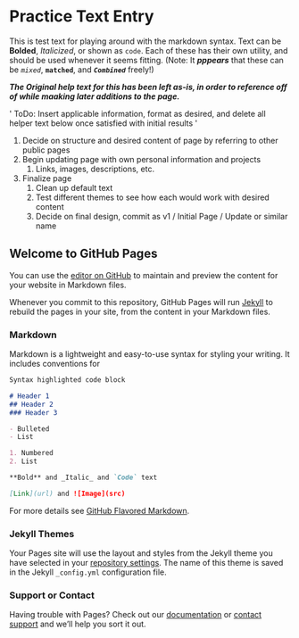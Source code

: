 # Practice Text Entry 

This is test text for playing around with the markdown syntax. Text can be **Bolded**, _Italicized_, or shown as `code`. Each of these has their own utility, and should be used whenever it seems fitting. (Note: It _**pppears**_ that these can be _`mixed`_, **`matched`**, and _**`Combined`**_ freely!)

_**The Original help text for this has been left as-is, in order to reference off of while maaking later additions to the page.**_

' ToDo: Insert applicable information, format as desired, and delete all helper text below once satisfied with initial results '
1. Decide on structure and desired content of page by referring to other public pages
1. Begin updating page with own personal information and projects 
    1. Links, images, descriptions, etc.
1. Finalize page
    1. Clean up default text 
    1. Test different themes to see how each would work with desired content
    1. Decide on final design, commit as v1 / Initial Page / <date> Update or similar name


## Welcome to GitHub Pages

You can use the [editor on GitHub](https://github.com/seanotoole03/seanotoole03.github.io/edit/master/index.md) to maintain and preview the content for your website in Markdown files.

Whenever you commit to this repository, GitHub Pages will run [Jekyll](https://jekyllrb.com/) to rebuild the pages in your site, from the content in your Markdown files.

### Markdown

Markdown is a lightweight and easy-to-use syntax for styling your writing. It includes conventions for

```markdown
Syntax highlighted code block

# Header 1
## Header 2
### Header 3

- Bulleted
- List

1. Numbered
2. List

**Bold** and _Italic_ and `Code` text

[Link](url) and ![Image](src)
```

For more details see [GitHub Flavored Markdown](https://guides.github.com/features/mastering-markdown/).

### Jekyll Themes

Your Pages site will use the layout and styles from the Jekyll theme you have selected in your [repository settings](https://github.com/seanotoole03/seanotoole03.github.io/settings). The name of this theme is saved in the Jekyll `_config.yml` configuration file.

### Support or Contact

Having trouble with Pages? Check out our [documentation](https://help.github.com/categories/github-pages-basics/) or [contact support](https://github.com/contact) and we’ll help you sort it out.
